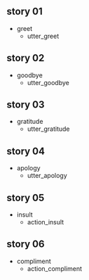 ## story 01
* greet
	- utter_greet

## story 02
* goodbye
	- utter_goodbye

## story 03
* gratitude
	- utter_gratitude

## story 04
* apology
	- utter_apology

## story 05
* insult
	- action_insult

## story 06
* compliment
	- action_compliment
